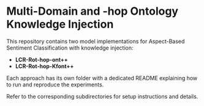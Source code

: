 # Multi-Domain and -hop Ontology Knowledge Injection

This repository contains two model implementations for Aspect-Based Sentiment Classification with knowledge injection:

- **LCR-Rot-hop-ont++**  
- **LCR-Rot-hop-Kfont++**

Each approach has its own folder with a dedicated README explaining how to run and reproduce the experiments.

Refer to the corresponding subdirectories for setup instructions and details.



